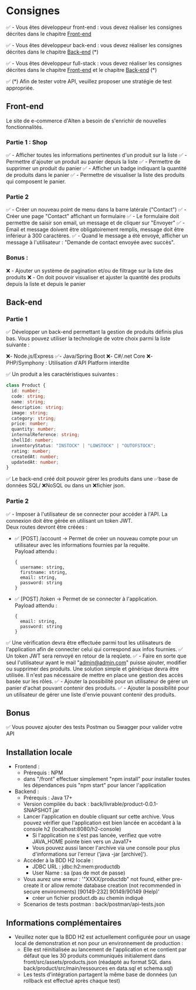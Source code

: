 # Consignes

✅ - Vous êtes développeur front-end : vous devez réaliser les consignes décrites dans le chapitre [Front-end](#Front-end)

✅ - Vous êtes développeur back-end : vous devez réaliser les consignes décrites dans le chapitre [Back-end](#Back-end) (*)

✅ - Vous êtes développeur full-stack : vous devez réaliser les consignes décrites dans le chapitre [Front-end](#Front-end) et le chapitre [Back-end](#Back-end) (*)

✅ (*) Afin de tester votre API, veuillez proposer une stratégie de test appropriée.

## Front-end

Le site de e-commerce d'Alten a besoin de s'enrichir de nouvelles fonctionnalités.

### Partie 1 : Shop

✅ - Afficher toutes les informations pertinentes d'un produit sur la liste
✅ - Permettre d'ajouter un produit au panier depuis la liste
✅ - Permettre de supprimer un produit du panier
✅ - Afficher un badge indiquant la quantité de produits dans le panier
✅ - Permettre de visualiser la liste des produits qui composent le panier.

### Partie 2

✅ - Créer un nouveau point de menu dans la barre latérale ("Contact")
✅ - Créer une page "Contact" affichant un formulaire
✅ - Le formulaire doit permettre de saisir son email, un message et de cliquer sur "Envoyer"
✅ - Email et message doivent être obligatoirement remplis, message doit être inférieur à 300 caractères.
✅ - Quand le message a été envoyé, afficher un message à l'utilisateur : "Demande de contact envoyée avec succès".

### Bonus : 

❌ - Ajouter un système de pagination et/ou de filtrage sur la liste des produits
❌ - On doit pouvoir visualiser et ajuster la quantité des produits depuis la liste et depuis le panier 

## Back-end

### Partie 1

✅ Développer un back-end permettant la gestion de produits définis plus bas.
Vous pouvez utiliser la technologie de votre choix parmi la liste suivante :

❌- Node.js/Express
✅- Java/Spring Boot
❌- C#/.net Core
❌- PHP/Symphony : Utilisation d'API Platform interdite

✅ Un produit a les caractéristiques suivantes : 

``` typescript
class Product {
  id: number;
  code: string;
  name: string;
  description: string;
  image: string;
  category: string;
  price: number;
  quantity: number;
  internalReference: string;
  shellId: number;
  inventoryStatus: "INSTOCK" | "LOWSTOCK" | "OUTOFSTOCK";
  rating: number;
  createdAt: number;
  updatedAt: number;
}
```

✅ Le back-end créé doit pouvoir gérer les produits dans une ✅base de données SQL/ ❌NoSQL ou dans un ❌fichier json.

### Partie 2

✅ - Imposer à l'utilisateur de se connecter pour accéder à l'API.
  La connexion doit être gérée en utilisant un token JWT.  
  Deux routes devront être créées :
 * ✅ [POST] /account -> Permet de créer un nouveau compte pour un utilisateur avec les informations fournies par la requête.   
    Payload attendu : 
    ```
    {
      username: string,
      firstname: string,
      email: string,
      password: string
    }
    ```
 * ✅ [POST] /token -> Permet de se connecter à l'application.  
    Payload attendu :  
    ```
    {
      email: string,
      password: string
    }
    ```
✅  Une vérification devra être effectuée parmi tout les utilisateurs de l'application afin de connecter celui qui correspond aux infos fournies. ✅ Un token JWT sera renvoyé en retour de la reqûete.
✅ - Faire en sorte que seul l'utilisateur ayant le mail "admin@admin.com" puisse ajouter, modifier ou supprimer des produits. Une solution simple et générique devra être utilisée. Il n'est pas nécessaire de mettre en place une gestion des accès basée sur les rôles.
✅ - Ajouter la possibilité pour un utilisateur de gérer un panier d'achat pouvant contenir des produits.
✅ - Ajouter la possibilité pour un utilisateur de gérer une liste d'envie pouvant contenir des produits.

## Bonus

✅ Vous pouvez ajouter des tests Postman ou Swagger pour valider votre API

## Installation locale
- Frontend :
  - Prérequis : NPM
  - dans "/front" effectuer simplement "npm install" pour installer toutes les dépendances puis "npm start" pour lancer l'application
- Backend :
  - Prérequis : Java 17+
  - Version compilée du back : back/livrable/product-0.0.1-SNAPSHOT.jar
  - Lancer l'application en double cliquant sur cette archive. Vous pouvez vérifier que l'application est bien lancée en accédant à la console h2 (localhost:8080/h2-console)
    - Si l'application ne s'est pas lancée, verifiez que votre JAVA_HOME pointe bien vers un Java17+
    - Vous pouvez aussi lancer l'archive via une console pour plus d'informations sur l'erreur ('java -jar [archive]').
  - Accéder à la BDD H2 locale : 
    - JDBC URL : jdbc:h2:mem:productdb
    - User Name : sa    (pas de mot de passe)
  - Vous aurez une erreur : '"XXXX/productdb" not found, either pre-create it or allow remote database creation (not recommended in secure environments) [90149-232] 90149/90149 (Help)'
    - créer un fichier product.db au chemin indiqué
  - Scenarios de tests postman : back/postman/api-tests.json

## Informations complémentaires
  - Veuillez noter que la BDD H2 est actuellement configurée pour un usage local de demonstration et non pour un environnement de production :
    - Elle est réinitialisée au lancement de l'application et ne contient par défaut que les 30 produits communiqués initialement dans front/src/assets/products.json (réadapté au format SQL dans back/product/src/main/ressources en data.sql et schema.sql)
    - Les tests d'intégration partagent la même base de données (un rollback est effectué après chaque test)
